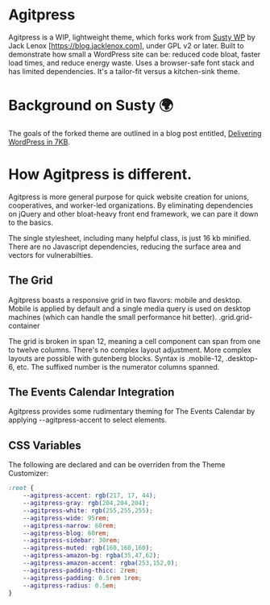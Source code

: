 # Agitpress

Agitpress is a WIP, lightweight theme, which forks work from [Susty WP](https://sustywp.com) by Jack Lenox [https://blog.jacklenox.com], under GPL v2 or later. Built to demonstrate how small a WordPress site can be: reduced code bloat, faster load times, and reduce energy waste. Uses a browser-safe font stack and has limited dependencies. It's a tailor-fit versus a kitchen-sink theme.

# Background on Susty 🌍
The goals of the forked theme are outlined in a blog post entitled, [Delivering WordPress in 7KB](https://blog.jacklenox.com/2018/06/04/delivering-wordpress-in-7kb/).

# How Agitpress is different.
Agitpress is more general purpose for quick website creation for unions, cooperatives, and worker-led organizations. By eliminating dependencies on jQuery and other bloat-heavy front end framework, we can pare it down to the basics.

The single stylesheet, including many helpful class, is just 16 kb minified. There are no Javascript dependencies, reducing the surface area and vectors for vulnerabilties.

## The Grid
Agitpress boasts a responsive grid in two flavors: mobile and desktop. Mobile is applied by default and a single media query is used on desktop machines (which can handle the small performance hit better). .grid.grid-container

The grid is broken in span 12, meaning a cell component can span from one to twelve columns. There's no complex layout adjustment. More complex layouts are possible with gutenberg blocks. Syntax is .mobile-12, .desktop-6, etc. The suffixed number is the numerator columns spanned.

## The Events Calendar Integration
Agitpress provides some rudimentary theming for The Events Calendar by applying --agitpress-accent to select elements.

## CSS Variables
The following are declared and can be overriden from the Theme Customizer:
```css
:root {
	--agitpress-accent: rgb(217, 17, 44);
	--agitpress-gray: rgb(204,204,204);
	--agitpress-white: rgb(255,255,255);
	--agitpress-wide: 95rem;
	--agitpress-narrow: 60rem;
	--agitpress-blog: 60rem;
	--agitpress-sidebar: 30rem;
	--agitpress-muted: rgb(160,160,160);
	--agitpress-amazon-bg: rgba(35,47,62);
	--agitpress-amazon-accent: rgba(253,152,0);
	--agitpress-padding-thicc: 2rem;
	--agitpress-padding: 0.5rem 1rem;
	--agitpress-radius: 0.5em;
}
```